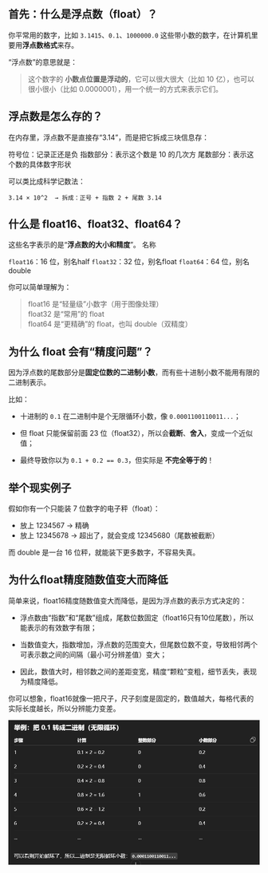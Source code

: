 ## 首先：什么是浮点数（float）？

你平常用的数字，比如 `3.1415`、`0.1`、`1000000.0` 这些带小数的数字，在计算机里要用**浮点数格式**来存。

“浮点数”的意思就是：

> 这个数字的 **小数点位置是浮动的**，它可以很大很大（比如 10 亿），也可以很小很小（比如 0.0000001），用一个统一的方式来表示它们。

## 浮点数是怎么存的？

在内存里，浮点数不是直接存“3.14”，而是把它拆成三块信息存：


符号位：记录正还是负
指数部分：表示这个数是 10 的几次方
尾数部分：表示这个数的具体数字形状

可以类比成科学记数法：
```
3.14 × 10^2  → 拆成：正号 + 指数 2 + 尾数 3.14
```

## 什么是 float16、float32、float64？

这些名字表示的是“**浮点数的大小和精度**”。
名称

`float16`：16 位，别名half
`float32`：32 位，别名float
`float64`：64 位，别名double

你可以简单理解为：

> float16 是“轻量级”小数字（用于图像处理）  
> float32 是“常用”的 float  
> float64 是“更精确”的 float，也叫 double（双精度）

## 为什么 float 会有“精度问题”？

因为浮点数的尾数部分是**固定位数的二进制小数**，而有些十进制小数不能用有限的二进制表示。

比如：

-   十进制的 `0.1` 在二进制中是个无限循环小数，像 `0.0001100110011...`；
    
-   但 float 只能保留前面 23 位（float32），所以会**截断**、**舍入**，变成一个近似值；
    
-   最终导致你以为 `0.1 + 0.2 == 0.3`，但实际是 **不完全等于的**！

## 举个现实例子

假如你有一个只能装 7 位数字的电子秤（float）：

-   放上 1234567 → 精确
-   放上 12345678 → 超出了，就会变成 12345680（尾数被截断）

而 double 是一台 16 位秤，就能装下更多数字，不容易失真。

## 为什么float精度随数值变大而降低

简单来说，float16精度随数值变大而降低，是因为浮点数的表示方式决定的：

-   浮点数由“指数”和“尾数”组成，尾数位数固定（float16只有10位尾数），所以能表示的有效数字有限；
    
-   当数值变大，指数增加，浮点数的范围变大，但尾数位数不变，导致相邻两个可表示数之间的间隔（最小可分辨差值）变大；
    
-   因此，数值大时，相邻数之间的差距变宽，精度“颗粒”变粗，细节丢失，表现为精度降低。
    

你可以想象，float16就像一把尺子，尺子刻度是固定的，数值越大，每格代表的实际长度越长，所以分辨能力变差。



![输入图片说明](/imgs/2025-07-14/fmUVYE4cZA95JJls.png)
<!--stackedit_data:
eyJoaXN0b3J5IjpbNzI5OTk0NDk2LC0yMzY3NTY0MTUsLTIwOD
g3NDY2MTJdfQ==
-->